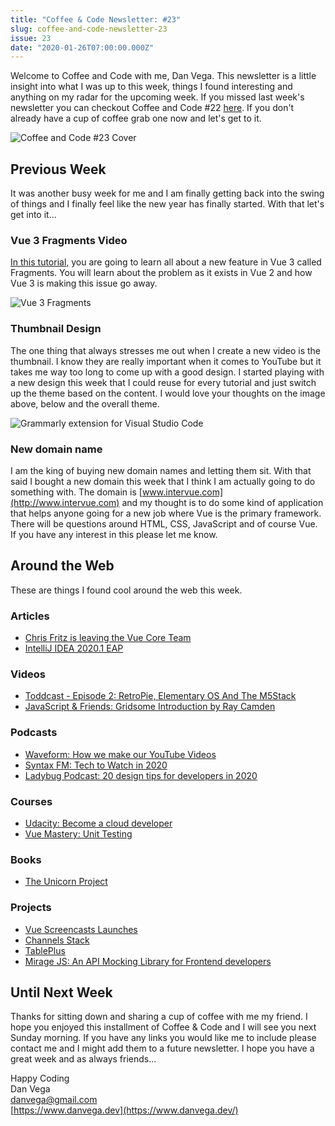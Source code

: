 ```yaml
---
title: "Coffee & Code Newsletter: #23"
slug: coffee-and-code-newsletter-23
issue: 23
date: "2020-01-26T07:00:00.000Z"
---
```


Welcome to Coffee and Code with me, Dan Vega. This newsletter is a little insight into what I was up to this week, things I found interesting and anything on my radar for the upcoming week. If you missed last week's newsletter you can checkout Coffee and Code #22 [here](https://www.danvega.dev/newsletter/coffee-and-code/22). If you don't already have a cup of coffee grab one now and let's get to it.

![Coffee and Code #23 Cover](/images/newsletter/2020/01/26/coffee_and_code_23.png)

## Previous Week

It was another busy week for me and I am finally getting back into the swing of things and I finally feel like the new year has finally started. With that let's get into it...

### Vue 3 Fragments Video

[In this tutorial,](https://youtu.be/iC9smVwm7GE) you are going to learn all about a new feature in Vue 3 called Fragments. You will learn about the problem as it exists in Vue 2 and how Vue 3 is making this issue go away.

![Vue 3 Fragments](/images/newsletter/2020/01/26/vue3_fragments_thumbnail.png)

### Thumbnail Design

The one thing that always stresses me out when I create a new video is the thumbnail. I know they are really important when it comes to YouTube but it takes me way too long to come up with a good design. I started playing with a new design this week that I could reuse for every tutorial and just switch up the theme based on the content. I would love your thoughts on the image above, below and the overall theme.

![Grammarly extension for Visual Studio Code](/images/newsletter/2020/01/26/grammarly_visual_studio_code_extension_thumbnail.png)

### New domain name

I am the king of buying new domain names and letting them sit. With that said I bought a new domain this week that I think I am actually going to do something with. The domain is [www.intervue.com](http://www.intervue.com) and my thought is to do some kind of application that helps anyone going for a new job where Vue is the primary framework. There will be questions around HTML, CSS, JavaScript and of course Vue. If you have any interest in this please let me know.

## Around the Web

These are things I found cool around the web this week.

### Articles

- [Chris Fritz is leaving the Vue Core Team](https://gist.github.com/chrisvfritz/52490a5d2e42876edcf7d7e5f94dee87)
- [IntelliJ IDEA 2020.1 EAP](https://blog.jetbrains.com/idea/2020/01/intellij-idea-2020-1-eap/)

### Videos

- [Toddcast - Episode 2: RetroPie, Elementary OS And The M5Stack](https://www.youtube.com/watch?v=vRUGJZK129Y)
- [JavaScript & Friends: Gridsome Introduction by Ray Camden](https://www.twitch.tv/videos/540247999)

### Podcasts

- [Waveform: How we make our YouTube Videos](https://twitter.com/WVFRM/status/1220669306205364224)
- [Syntax FM: Tech to Watch in 2020](https://syntax.fm/show/216/tech-to-watch-in-2020)
- [Ladybug Podcast: 20 design tips for developers in 2020](https://www.ladybug.dev/20-tips-for-devs)

### Courses

- [Udacity: Become a cloud developer](https://www.udacity.com/course/cloud-developer-nanodegree--nd9990)
- [Vue Mastery: Unit Testing](https://www.vuemastery.com/courses/unit-testing/what-to-test)

### Books

- [The Unicorn Project](https://itrevolution.com/the-unicorn-project/)

### Projects

- [Vue Screencasts Launches](https://www.vuescreencasts.com/)
- [Channels Stack](https://www.channelsstack.com/)
- [TablePlus](https://tableplus.com/)
- [Mirage JS: An API Mocking Library for Frontend developers](https://miragejs.com/)

## Until Next Week

Thanks for sitting down and sharing a cup of coffee with me my friend. I hope you enjoyed this installment of Coffee & Code and I will see you next Sunday morning. If you have any links you would like me to include please contact me and I might add them to a future newsletter. I hope you have a great week and as always friends...

Happy Coding<br/>
Dan Vega<br/>
danvega@gmail.com<br/>
[https://www.danvega.dev](https://www.danvega.dev/)
